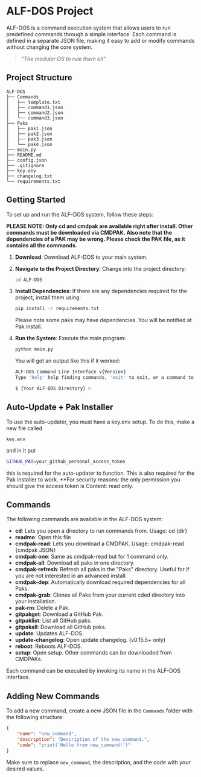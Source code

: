 # ALF-DOS Project

ALF-DOS is a command execution system that allows users to run predefined commands through a simple interface. Each command is defined in a separate JSON file, making it easy to add or modify commands without changing the core system.

> *"The modular OS to rule them all"*

## Project Structure

```plaintext
ALF-DOS
├── Commands
│   ├── template.txt
│   ├── command1.json
│   ├── command2.json
│   └── command3.json
├── Paks
│   ├── pak1.json
│   ├── pak2.json
│   ├── pak3.json
│   └── pak4.json
├── main.py
├── README.md
├── config.json
├── .gitignore
├── key.env
├── changelog.txt
└── requirements.txt
```

## Getting Started

To set up and run the ALF-DOS system, follow these steps:

**PLEASE NOTE: Only cd and cmdpak are available right after install. Other commands must be downloaded via CMDPAK. Also note that the dependencies of a PAK may be wrong. Please check the PAK file, as it contains all the commands.**

1. **Download**:
   Download ALF-DOS to your main system.

2. **Navigate to the Project Directory**:
   Change into the project directory:

   ```bash
   cd ALF-DOS
   ```

3. **Install Dependencies**:
   If there are any dependencies required for the project, install them using:

   ```bash
   pip install -r requirements.txt
   ```

   Please note some paks may have dependencies. You will be notified at Pak install.

4. **Run the System**:
   Execute the main program:

   ```bash
   python main.py
   ```

   You will get an output like this if it worked:

   ```bash
   ALF-DOS Command Line Interface v{Version}
   Type 'help' help finding commands, 'exit' to exit, or a command to execute.

   $ {Your ALF-DOS Directory} >
   ```

## Auto-Update + Pak Installer

   To use the auto-updater, you must have a key.env setup. To do this, make a new file called

   ```plaintext
   key.env
   ```

   and in it put

   ```bash
   GITHUB_PAT=your_github_personal_access_token
   ```

   this is required for the auto-updater to function. This is also required for the Pak installer to work. **For security reasons: the only permission you should give the access token is Content: read only. 

## Commands

The following commands are available in the ALF-DOS system:

- **cd**: Lets you open a directory to run commands from. Usage: cd {dir}
- **readme**: Open this file
- **cmdpak-read**: Lets you download a CMDPAK. Usage: cmdpak-read {cmdpak JSON}
- **cmdpak-one**: Same as cmdpak-read but for 1 command only.
- **cmdpak-all**: Download all paks in one directory.
- **cmdpak-refresh**: Refresh all paks in the "Paks" directory. Useful for if you are not interested in an advanced install.
- **cmdpak-dep**: Automatically download required dependencies for all Paks.
- **cmdpak-grab**: Clones all Paks from your current cded directory into your installation.
- **pak-rm**: Delete a Pak.
- **gitpakget**: Download a GitHub Pak.
- **gitpaklist**: List all GitHub paks.
- **gitpakall**: Download all GitHub paks.
- **update**: Updates ALF-DOS.
- **update-changelog**: Open update changelog. (v0.15.5+ only)
- **reboot**: Reboots ALF-DOS.
- **setup**: Open setup.
Other commands can be downloaded from CMDPAKs.

Each command can be executed by invoking its name in the ALF-DOS interface.

## Adding New Commands

To add a new command, create a new JSON file in the `Commands` folder with the following structure:

```json
{
    "name": "new_command",
    "description": "Description of the new command.",
    "code": "print('Hello from new_command!')"
}
```

Make sure to replace `new_command`, the description, and the code with your desired values.

